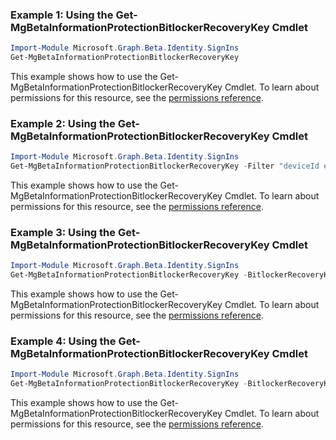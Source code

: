 ### Example 1: Using the Get-MgBetaInformationProtectionBitlockerRecoveryKey Cmdlet
```powershell
Import-Module Microsoft.Graph.Beta.Identity.SignIns
Get-MgBetaInformationProtectionBitlockerRecoveryKey
```
This example shows how to use the Get-MgBetaInformationProtectionBitlockerRecoveryKey Cmdlet.
To learn about permissions for this resource, see the [permissions reference](/graph/permissions-reference).
### Example 2: Using the Get-MgBetaInformationProtectionBitlockerRecoveryKey Cmdlet
```powershell
Import-Module Microsoft.Graph.Beta.Identity.SignIns
Get-MgBetaInformationProtectionBitlockerRecoveryKey -Filter "deviceId eq '1ab40ab2-32a8-4b00-b6b5-ba724e407de9'" 
```
This example shows how to use the Get-MgBetaInformationProtectionBitlockerRecoveryKey Cmdlet.
To learn about permissions for this resource, see the [permissions reference](/graph/permissions-reference).
### Example 3: Using the Get-MgBetaInformationProtectionBitlockerRecoveryKey Cmdlet
```powershell
Import-Module Microsoft.Graph.Beta.Identity.SignIns
Get-MgBetaInformationProtectionBitlockerRecoveryKey -BitlockerRecoveryKeyId $bitlockerRecoveryKeyId
```
This example shows how to use the Get-MgBetaInformationProtectionBitlockerRecoveryKey Cmdlet.
To learn about permissions for this resource, see the [permissions reference](/graph/permissions-reference).
### Example 4: Using the Get-MgBetaInformationProtectionBitlockerRecoveryKey Cmdlet
```powershell
Import-Module Microsoft.Graph.Beta.Identity.SignIns
Get-MgBetaInformationProtectionBitlockerRecoveryKey -BitlockerRecoveryKeyId $bitlockerRecoveryKeyId -Property "key" 
```
This example shows how to use the Get-MgBetaInformationProtectionBitlockerRecoveryKey Cmdlet.
To learn about permissions for this resource, see the [permissions reference](/graph/permissions-reference).
